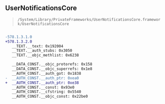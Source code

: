 ## UserNotificationsCore

> `/System/Library/PrivateFrameworks/UserNotificationsCore.framework/UserNotificationsCore`

```diff

-578.1.3.1.0
+578.1.3.2.0
   __TEXT.__text: 0x192004
   __TEXT.__auth_stubs: 0x3050
   __TEXT.__objc_methlist: 0x6238

   __DATA_CONST.__objc_protorefs: 0x158
   __DATA_CONST.__objc_superrefs: 0x1e8
   __AUTH_CONST.__auth_got: 0x1838
-  __AUTH_CONST.__auth_ptr: 0xea0
+  __AUTH_CONST.__auth_ptr: 0xe38
   __AUTH_CONST.__const: 0x93e0
   __AUTH_CONST.__cfstring: 0x5540
   __AUTH_CONST.__objc_const: 0x22be0

```
